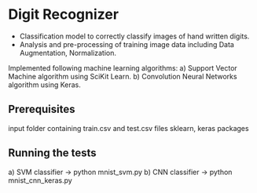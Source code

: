 # Digit Recognizer
* Classification model to correctly classify images of hand written digits.
* Analysis and pre-processing of training image data including Data Augmentation, Normalization.

Implemented following machine learning algorithms:
a) Support Vector Machine algorithm using SciKit Learn.
b) Convolution Neural Networks algorithm using Keras.

## Prerequisites
input folder containing train.csv and test.csv files 
sklearn, keras packages

## Running the tests
a) SVM classifier -> python mnist_svm.py 
b) CNN classifier -> python mnist_cnn_keras.py 
